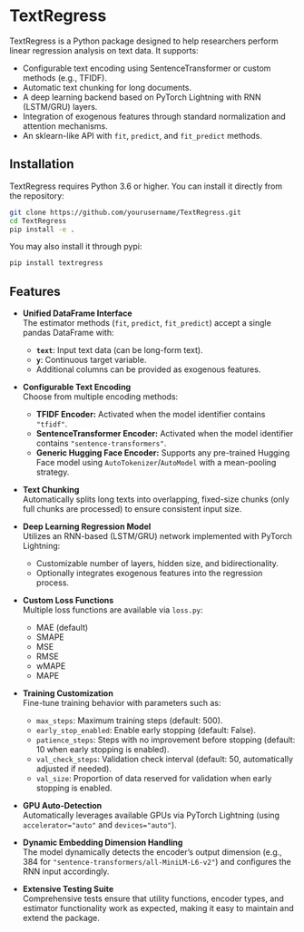 # TextRegress

TextRegress is a Python package designed to help researchers perform linear regression analysis on text data. It supports:
- Configurable text encoding using SentenceTransformer or custom methods (e.g., TFIDF).
- Automatic text chunking for long documents.
- A deep learning backend based on PyTorch Lightning with RNN (LSTM/GRU) layers.
- Integration of exogenous features through standard normalization and attention mechanisms.
- An sklearn-like API with `fit`, `predict`, and `fit_predict` methods.

## Installation

TextRegress requires Python 3.6 or higher. You can install it directly from the repository:

```bash
git clone https://github.com/yourusername/TextRegress.git
cd TextRegress
pip install -e .
```

You may also install it through pypi:

```python
pip install textregress
```

## Features

- **Unified DataFrame Interface**  
  The estimator methods (`fit`, `predict`, `fit_predict`) accept a single pandas DataFrame with:
  - **`text`**: Input text data (can be long-form text).
  - **`y`**: Continuous target variable.
  - Additional columns can be provided as exogenous features.

- **Configurable Text Encoding**  
  Choose from multiple encoding methods:
  - **TFIDF Encoder:** Activated when the model identifier contains `"tfidf"`.
  - **SentenceTransformer Encoder:** Activated when the model identifier contains `"sentence-transformers"`.
  - **Generic Hugging Face Encoder:** Supports any pre-trained Hugging Face model using `AutoTokenizer`/`AutoModel` with a mean-pooling strategy.

- **Text Chunking**  
  Automatically splits long texts into overlapping, fixed-size chunks (only full chunks are processed) to ensure consistent input size.

- **Deep Learning Regression Model**  
  Utilizes an RNN-based (LSTM/GRU) network implemented with PyTorch Lightning:
  - Customizable number of layers, hidden size, and bidirectionality.
  - Optionally integrates exogenous features into the regression process.

- **Custom Loss Functions**  
  Multiple loss functions are available via `loss.py`:
  - MAE (default)
  - SMAPE
  - MSE
  - RMSE
  - wMAPE
  - MAPE

- **Training Customization**  
  Fine-tune training behavior with parameters such as:
  - `max_steps`: Maximum training steps (default: 500).
  - `early_stop_enabled`: Enable early stopping (default: False).
  - `patience_steps`: Steps with no improvement before stopping (default: 10 when early stopping is enabled).
  - `val_check_steps`: Validation check interval (default: 50, automatically adjusted if needed).
  - `val_size`: Proportion of data reserved for validation when early stopping is enabled.

- **GPU Auto-Detection**  
  Automatically leverages available GPUs via PyTorch Lightning (using `accelerator="auto"` and `devices="auto"`).

- **Dynamic Embedding Dimension Handling**  
  The model dynamically detects the encoder’s output dimension (e.g., 384 for `"sentence-transformers/all-MiniLM-L6-v2"`) and configures the RNN input accordingly.

- **Extensive Testing Suite**  
  Comprehensive tests ensure that utility functions, encoder types, and estimator functionality work as expected, making it easy to maintain and extend the package.


